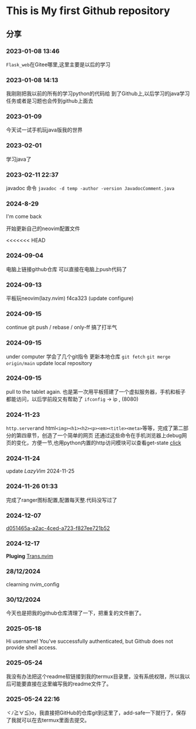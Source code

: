 # This is My first Github repository

## 分享

### 2023-01-08 13:46

`Flask_web`在Gitee哪里,这里主要是以后的学习

### 2023-01-08 14:13

我刚刚把我以前的所有的学习python的代码给 到了Github上,以后学习的java学习任务或者是习题也会传到github上面去

### 2023-01-09

今天试一试手机玩java版我的世界

### 2023-02-01

学习java了

### 2023-02-11 22:37

javadoc 命令 `javadoc -d temp -author -version JavadocComment.java`

### 2024-8-29

I'm come back

开始更新自己的neovim配置文件

<<<<<<< HEAD

### 2024-09-04

电脑上链接github仓库
可以直接在电脑上push代码了

### 2024-09-13

平板玩neovim(lazy.nvim)
 f4ca323 (update configure)

### 2024-09-15

continue git push / rebase / only-ff
搞了打半气

### 2024-09-15

under computer
学会了几个git指令
更新本地仓库
`git fetch`
`git merge origin/main`
update local repository

### 2024-09-15

pull to the tablet again.
也是第一次用平板搭建了一个虚拟服务器，手机和板子都能访问，以后学前段又有帮助了
`ifconfig` -> ip , (8080)

### 2024-11-23

`http.server`and html`<img><h1><h2><p><em><title><meta>`等等，完成了第二部分的第四章节，创造了一个简单的网页
还通过这些命令在手机浏览器上debug网页的变化，方便一节,也用python内置的http访问模块可以查看get-state
[click](http://192.168.1.13:8000/index.html)

### 2024-11-24

update *LazyVim*
2024-11-25

### 2024-11-26 01:33

完成了ranger图标配置,配置每天整.代码没写过了

### 2024-12-07

[d051465a-a2ac-4ced-a723-f827ee721b52](http://www.github.com/)

### 2024-12-17

**Pluging**
[Trans.nvim](https://github.com/JuanZoran/Trans.nvim)

### 28/12/2024

clearning nvim_config

### 30/12/2024

今天也是把我的github仓库清理了一下，把重复的文件删了。

### 2025-05-18

Hi username! You've successfully authenticated, but Github does not provide shell access.

### 2025-05-24

我没有办法把这个readme软链接到我的termux目录里，没有系统权限，所以我以后可能要直接在这里编写我的readme文件了。

### 2025-05-24 22:16

ヾﾉ≧∀≦)o，我直接把GitHub的仓库git到这里了，add-safe一下就行了，保存了我就可以在去termux里面去提交。